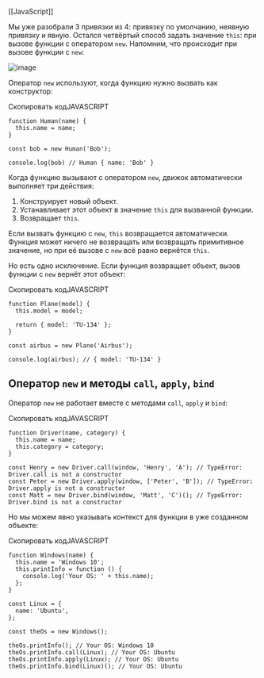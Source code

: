 [[JavaScript]]

Мы уже разобрали 3 привязки из 4: привязку по умолчанию, неявную привязку и явную. Остался четвёртый способ задать значение `this`: при вызове функции с оператором `new`. Напомним, что происходит при вызове функции с `new`:

![image](https://pictures.s3.yandex.net/resources/JS4_3___1__3_1593431558.jpg)

Оператор `new` используют, когда функцию нужно вызвать как конструктор:

Скопировать кодJAVASCRIPT

```
function Human(name) {
  this.name = name;
}

const bob = new Human('Bob');

console.log(bob) // Human { name: 'Bob' } 
```

Когда функцию вызывают с оператором `new`, движок автоматически выполняет три действия:

1.  Конструирует новый объект.
2.  Устанавливает этот объект в значение `this` для вызванной функции.
3.  Возвращает `this`.

Если вызвать функцию с `new`, `this` возвращается автоматически. Функция может ничего не возвращать или возвращать примитивное значение, но при её вызове с `new` всё равно вернётся `this`.

Но есть одно исключение. Если функция возвращает объект, вызов функции с `new` вернёт этот объект:

Скопировать кодJAVASCRIPT

```
function Plane(model) {
  this.model = model;

  return { model: 'TU-134' };
}

const airbus = new Plane('Airbus');

console.log(airbus); // { model: 'TU-134' } 
```

## Оператор `new` и методы `call`, `apply`, `bind`

Оператор `new` не работает вместе с методами `call`, `apply` и `bind`:

Скопировать кодJAVASCRIPT

```
function Driver(name, category) {
  this.name = name;
  this.category = category;
}

const Henry = new Driver.call(window, 'Henry', 'A'); // TypeError: Driver.call is not a constructor
const Peter = new Driver.apply(window, ['Peter', 'B']); // TypeError: Driver.apply is not a constructor
const Matt = new Driver.bind(window, 'Matt', 'C')(); // TypeError: Driver.bind is not a constructor 
```

Но мы можем явно указывать контекст для функции в уже созданном объекте:

Скопировать кодJAVASCRIPT

```
function Windows(name) {
  this.name = 'Windows 10';
  this.printInfo = function () {
    console.log('Your OS: ' + this.name);
  };
}

const Linux = {
  name: 'Ubuntu',
};

const theOs = new Windows();

theOs.printInfo(); // Your OS: Windows 10
theOs.printInfo.call(Linux); // Your OS: Ubuntu
theOs.printInfo.apply(Linux); // Your OS: Ubuntu
theOs.printInfo.bind(Linux)(); // Your OS: Ubuntu 
```